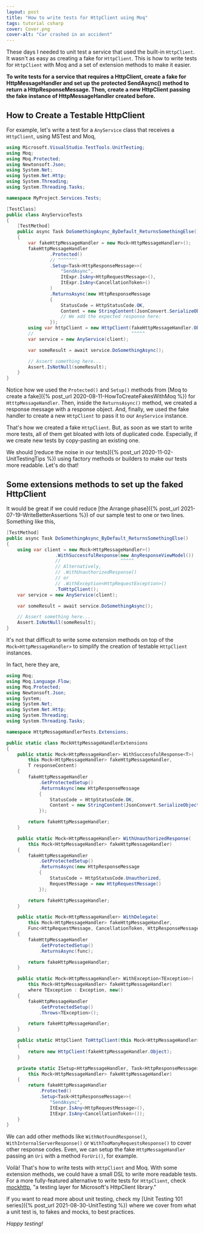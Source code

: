 ```yaml
---
layout: post
title: "How to write tests for HttpClient using Moq"
tags: tutorial csharp
cover: Cover.png
cover-alt: "Car crashed in an accident"
---
```


These days I needed to unit test a service that used the built-in `HttpClient`. It wasn't as easy as creating a fake for `HttpClient`. This is how to write tests for `HttpClient` with Moq and a set of extension methods to make it easier.

**To write tests for a service that requires a HttpClient, create a fake for HttpMessageHandler and set up the protected SendAsync() method to return a HttpResponseMessage. Then, create a new HttpClient passing the fake instance of HttpMessageHandler created before.**

## How to Create a Testable HttpClient

For example, let's write a test for a `AnyService` class that receives a `HttpClient`, using MSTest and Moq,

```csharp
using Microsoft.VisualStudio.TestTools.UnitTesting;
using Moq;
using Moq.Protected;
using Newtonsoft.Json;
using System.Net;
using System.Net.Http;
using System.Threading;
using System.Threading.Tasks;

namespace MyProject.Services.Tests;

[TestClass]
public class AnyServiceTests
{
    [TestMethod]
    public async Task DoSomethingAsync_ByDefault_ReturnsSomethingElse()
    {
        var fakeHttpMessageHandler = new Mock<HttpMessageHandler>();
        fakeHttpMessageHandler
                .Protected()
                // ^^^^^^^
                .Setup<Task<HttpResponseMessage>>(
                    "SendAsync",
                    ItExpr.IsAny<HttpRequestMessage>(),
                    ItExpr.IsAny<CancellationToken>()
                )
                .ReturnsAsync(new HttpResponseMessage
                {
                    StatusCode = HttpStatusCode.OK,
                    Content = new StringContent(JsonConvert.SerializeObject(new AnyResponseViewModel()))
                    // We add the expected response here:                   ^^^^^
                });
        using var httpClient = new HttpClient(fakeHttpMessageHandler.Object);
        //                                    ^^^^^
        var service = new AnyService(client);

        var someResult = await service.DoSomethingAsync();

        // Assert something here...
        Assert.IsNotNull(someResult);
    }
}
```

Notice how we used the `Protected()` and `Setup()` methods from [Moq to create a fake]({% post_url 2020-08-11-HowToCreateFakesWithMoq %}) for `HtttpMessageHandler`. Then, inside the `ReturnsAsync()` method, we created a response message with a response object. And, finally, we used the fake handler to create a new `HttpClient` to pass it to our `AnyService` instance.

That's how we created a fake `HttpClient`. But, as soon as we start to write more tests, all of them get bloated with lots of duplicated code. Especially, if we create new tests by copy-pasting an existing one.

We should [reduce the noise in our tests]({% post_url 2020-11-02-UnitTestingTips %}) using factory methods or builders to make our tests more readable. Let's do that!

## Some extensions methods to set up the faked HttpClient

It would be great if we could reduce [the Arrange phase]({% post_url 2021-07-19-WriteBetterAssertions %}) of our sample test to one or two lines. Something like this,

```csharp
[TestMethod]
public async Task DoSomethingAsync_ByDefault_ReturnsSomethingElse()
{
    using var client = new Mock<HttpMessageHandler>()
                  .WithSuccessfulResponse(new AnyResponseViewModel())
                  //                      ^^^^^
                  // Alternatively,
                  // .WithUnauthorizedResponse()
                  // or
                  // .WithException<HttpRequestException>()
                  .ToHttpClient();
    var service = new AnyService(client);

    var someResult = await service.DoSomethingAsync();

    // Assert something here...
    Assert.IsNotNull(someResult);
}
```

It's not that difficult to write some extension methods on top of the `Mock<HttpMessageHandler>` to simplify the creation of testable `HttpClient` instances.

In fact, here they are,

```csharp
using Moq;
using Moq.Language.Flow;
using Moq.Protected;
using Newtonsoft.Json;
using System;
using System.Net;
using System.Net.Http;
using System.Threading;
using System.Threading.Tasks;

namespace HttpMessageHandlerTests.Extensions;

public static class MockHttpMessageHandlerExtensions
{
    public static Mock<HttpMessageHandler> WithSuccessfulResponse<T>(
        this Mock<HttpMessageHandler> fakeHttpMessageHandler,
        T responseContent)
    {
        fakeHttpMessageHandler
            .GetProtectedSetup()
            .ReturnsAsync(new HttpResponseMessage
            {
                StatusCode = HttpStatusCode.OK,
                Content = new StringContent(JsonConvert.SerializeObject(responseContent))
            });

        return fakeHttpMessageHandler;
    }

    public static Mock<HttpMessageHandler> WithUnauthorizedResponse(
        this Mock<HttpMessageHandler> fakeHttpMessageHandler)
    {
        fakeHttpMessageHandler
            .GetProtectedSetup()
            .ReturnsAsync(new HttpResponseMessage
            {
                StatusCode = HttpStatusCode.Unauthorized,
                RequestMessage = new HttpRequestMessage()
            });

        return fakeHttpMessageHandler;
    }

    public static Mock<HttpMessageHandler> WithDelegate(
        this Mock<HttpMessageHandler> fakeHttpMessageHandler,
        Func<HttpRequestMessage, CancellationToken, HttpResponseMessage> func)
    {
        fakeHttpMessageHandler
            .GetProtectedSetup()
            .ReturnsAsync(func);

        return fakeHttpMessageHandler;
    }

    public static Mock<HttpMessageHandler> WithException<TException>(
        this Mock<HttpMessageHandler> fakeHttpMessageHandler)
        where TException : Exception, new()
    {
        fakeHttpMessageHandler
            .GetProtectedSetup()
            .Throws<TException>();

        return fakeHttpMessageHandler;
    }

    public static HttpClient ToHttpClient(this Mock<HttpMessageHandler> fakeHttpMessageHandler)
    {
        return new HttpClient(fakeHttpMessageHandler.Object);
    }

    private static ISetup<HttpMessageHandler, Task<HttpResponseMessage>> GetProtectedSetup(
        this Mock<HttpMessageHandler> fakeHttpMessageHandler)
    {
        return fakeHttpMessageHandler
            .Protected()
            .Setup<Task<HttpResponseMessage>>(
                "SendAsync",
                ItExpr.IsAny<HttpRequestMessage>(),
                ItExpr.IsAny<CancellationToken>());
    }
}
```

We can add other methods like `WithNotFoundResponse()`, `WithInternalServerResponse()` or `WithTooManyRequestsResponse()` to cover other response codes. Even, we can setup the fake `HttpMessageHandler` passing an `Uri` with a method `ForUri()`, for example.

Voilà! That's how to write tests with `HttpClient` and Moq. With some extension methods, we could have a small DSL to write more readable tests. For a more fully-featured alternative to write tests for `HttpClient`, check [mockhttp](https://github.com/richardszalay/mockhttp), "a testing layer for Microsoft's HttpClient library."

If you want to read more about unit testing, check my [Unit Testing 101 series]({% post_url 2021-08-30-UnitTesting %}) where we cover from what a unit test is, to fakes and mocks, to best practices.

_Happy testing!_